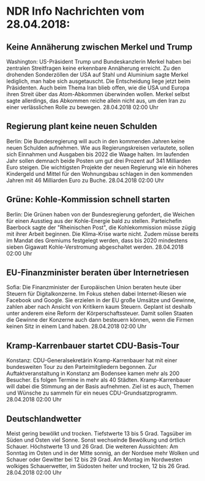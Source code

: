 # NDR Info Nachrichten vom 28.04.2018:


## Keine Annäherung zwischen Merkel und Trump
Washington:	US-Präsident Trump und Bundeskanzlerin Merkel haben bei zentralen Streitfragen keine erkennbare Annäherung erreicht. Zu den drohenden Sonderzöllen der USA auf Stahl und Aluminium sagte Merkel lediglich, man habe sich ausgetauscht. Die Entscheidung liege jetzt beim Präsidenten. Auch beim Thema Iran blieb offen, wie die USA und Europa ihren Streit über das Atom-Abkommen überwinden wollen. Merkel selbst sagte allerdings, das Abkommen reiche allein nicht aus, um den Iran zu einer verlässlichen Rolle zu bewegen. 28.04.2018 02:00 Uhr 

## Regierung plant keine neuen Schulden
Berlin: Die Bundesregierung will auch in den kommenden Jahren keine neuen Schulden aufnehmen. Wie aus Regierungskreisen verlautete, sollen sich Einnahmen und Ausgaben bis 2022 die Waage halten. Im laufenden Jahr sollen demnach beide Posten um gut drei Prozent auf 341 Milliarden Euro steigen. Die wichtigsten Projekte der neuen Regierung wie ein höheres Kindergeld und Mittel für den Wohnungsbau schlagen in den kommenden Jahren mit 46 Milliarden Euro zu Buche. 28.04.2018 02:00 Uhr 

## Grüne: Kohle-Kommission schnell starten
Berlin:	Die Grünen haben von der Bundesregierung gefordert, die Weichen für einen Ausstieg aus der Kohle-Energie bald zu stellen. Parteichefin Baerbock sagte der "Rheinischen Post", die Kohlekommission müsse zügig mit ihrer Arbeit beginnen. Die Klima-Krise warte nicht. Zudem müsse bereits im Mandat des Gremiums festgelegt werden, dass bis 2020 mindestens sieben Gigawatt Kohle-Verstromung abgeschaltet werden. 28.04.2018 02:00 Uhr 

## EU-Finanzminister beraten über Internetriesen
Sofia:	Die Finanzminister der Europäischen Union beraten heute über Steuern für Digitalkonzerne. Im Fokus stehen dabei Internet-Riesen wie Facebook und Google. Sie erzielen in der EU große Umsätze und Gewinne, zahlen aber nach Ansicht von Kritikern kaum Steuern. Geplant ist deshalb unter anderem eine Reform der Körperschaftssteuer. Damit sollen Staaten die Gewinne der Konzerne auch dann besteuern können, wenn die Firmen keinen Sitz in einem Land haben. 28.04.2018 02:00 Uhr 

## Kramp-Karrenbauer startet CDU-Basis-Tour
Konstanz:	CDU-Generalsekretärin Kramp-Karrenbauer hat mit einer bundesweiten Tour zu den Parteimitgliedern begonnen. Zur Auftaktveranstaltung in Konstanz am Bodensee kamen mehr als 200 Besucher. Es folgen Termine in mehr als 40 Städten. Kramp-Karrenbauer will dabei die Stimmung an der Basis aufnehmen. Ziel ist es auch, Themen und Wünsche zu sammeln für ein neues CDU-Grundsatzprogramm. 28.04.2018 02:00 Uhr 

## Deutschlandwetter
Meist gering bewölkt und trocken. Tiefstwerte 13 bis 5 Grad. Tagsüber im Süden und Osten viel Sonne. Sonst wechselnde Bewölkung und örtlich Schauer. Höchstwerte 13 und 26 Grad. Die weiteren Aussichten: Am Sonntag im Osten und in der Mitte sonnig, an der Nordsee mehr Wolken und Schauer oder Gewitter bei 12 bis 29 Grad. Am Montag im Nordwesten wolkiges Schauerwetter, im Südosten heiter und trocken, 12 bis 26 Grad. 28.04.2018 02:00 Uhr 
